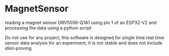 # MagnetSensor
reading a magnet sensor DRV5056-Q1A1 using pin 1 of an ESP32-V2 and processing the data using a python script

Do not use for any project, this software is designed for single time real time sensor data analysis for an experiment, it is not stable and does not include idiot-proving
